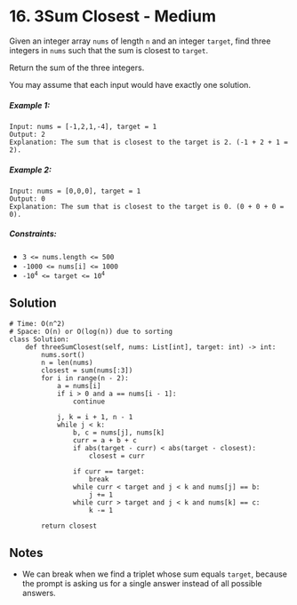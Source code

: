 # 16. 3Sum Closest - Medium

Given an integer array `nums` of length `n` and an integer `target`, find three integers in `nums` such that the sum is closest to `target`.

Return the sum of the three integers.

You may assume that each input would have exactly one solution.

##### Example 1:

```
Input: nums = [-1,2,1,-4], target = 1
Output: 2
Explanation: The sum that is closest to the target is 2. (-1 + 2 + 1 = 2).
```

##### Example 2:

```
Input: nums = [0,0,0], target = 1
Output: 0
Explanation: The sum that is closest to the target is 0. (0 + 0 + 0 = 0).
```

##### Constraints:

- `3 <= nums.length <= 500`
- `-1000 <= nums[i] <= 1000`
- <code>-10<sup>4</sup> <= target <= 10<sup>4</sup></code>

## Solution

```
# Time: O(n^2)
# Space: O(n) or O(log(n)) due to sorting
class Solution:
    def threeSumClosest(self, nums: List[int], target: int) -> int:
        nums.sort()
        n = len(nums)
        closest = sum(nums[:3])
        for i in range(n - 2):
            a = nums[i]
            if i > 0 and a == nums[i - 1]:
                continue
                
            j, k = i + 1, n - 1
            while j < k:
                b, c = nums[j], nums[k]
                curr = a + b + c
                if abs(target - curr) < abs(target - closest):
                    closest = curr
                
                if curr == target:
                    break
                while curr < target and j < k and nums[j] == b:
                    j += 1
                while curr > target and j < k and nums[k] == c:
                    k -= 1
            
        return closest
```

## Notes
- We can break when we find a triplet whose sum equals `target`, because the prompt is asking us for a single answer instead of all possible answers.